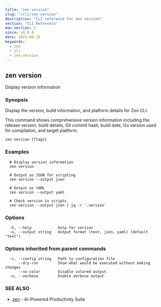 ```yaml
---
title: "zen version"
slug: "/cli/zen-version"
description: "CLI reference for zen version"
section: "CLI Reference"
man_section: 1
since: v0.0.0
date: 2025-09-16
keywords:
  - zen
  - cli
  - zen-version
---
```


## zen version

Display version information

### Synopsis

Display the version, build information, and platform details for Zen CLI.

This command shows comprehensive version information including the release version,
build details, Git commit hash, build date, Go version used for compilation,
and target platform.

```
zen version [flags]
```

### Examples

```
  # Display version information
  zen version
  
  # Output as JSON for scripting
  zen version --output json
  
  # Output as YAML
  zen version --output yaml
  
  # Check version in scripts
  zen version --output json | jq -r '.version'
```

### Options

```
  -h, --help            help for version
  -o, --output string   Output format (text, json, yaml) (default "text")
```

### Options inherited from parent commands

```
  -c, --config string   Path to configuration file
      --dry-run         Show what would be executed without making changes
      --no-color        Disable colored output
  -v, --verbose         Enable verbose output
```

### SEE ALSO

* [zen](zen.md.md)	 - AI-Powered Productivity Suite

